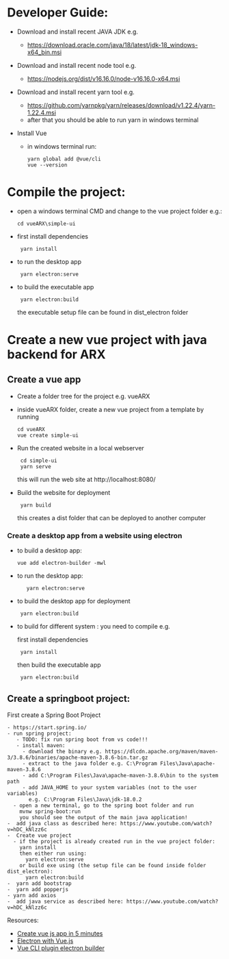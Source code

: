 
# Developer Guide: 

- Download and install recent JAVA JDK e.g.
  - https://download.oracle.com/java/18/latest/jdk-18_windows-x64_bin.msi

- Download and install recent node tool e.g. 
   - https://nodejs.org/dist/v16.16.0/node-v16.16.0-x64.msi

 
          
- Download and install recent yarn tool e.g.
   - https://github.com/yarnpkg/yarn/releases/download/v1.22.4/yarn-1.22.4.msi
   - after that you should be able to run yarn in windows terminal 
- Install Vue 
  - in windows terminal run:
  
        yarn global add @vue/cli
        vue --version


# Compile the project:

  - open a windows terminal CMD and change to the vue project folder e.g.:

        cd vueARX\simple-ui

     
  - first install dependencies 
  
         yarn install   
  
  - to run the desktop app

         yarn electron:serve

  - to build the executable app

         yarn electron:build

    the executable setup file can be found in dist_electron folder 


# Create a new vue project with java backend for ARX   

## Create a vue app 

- Create a folder tree for the project e.g. vueARX  
- inside vueARX folder, create a new vue project from a template by running 

      cd vueARX
      vue create simple-ui       

- Run the created website in a local webserver       
     
       cd simple-ui
       yarn serve
 
   this will run the web site at http://localhost:8080/    

- Build the website for deployment

       yarn build

    this creates a dist folder that can be deployed to another computer    
 
### Create a desktop app from a website using electron

  - to build a desktop app:
   
        vue add electron-builder -mwl
       
- to run the desktop app:
  
         yarn electron:serve 

- to build the desktop app for deployment   
       
       yarn electron:build

- to build for different system : you need to compile e.g.

  first install dependencies 
  
       yarn install   
  
  then build the executable app

       yarn electron:build


## Create a springboot project:

First create a Spring Boot Project 
 
    - https://start.spring.io/
    - run spring project:
       - TODO: fix run spring boot from vs code!!!
       - install maven:
         - download the binary e.g. https://dlcdn.apache.org/maven/maven-3/3.8.6/binaries/apache-maven-3.8.6-bin.tar.gz
         - extract to the java folder e.g. C:\Program Files\Java\apache-maven-3.8.6 
         - add C:\Program Files\Java\apache-maven-3.8.6\bin to the system  path 
         - add JAVA_HOME to your system variables (not to the user variables)
           e.g. C:\Program Files\Java\jdk-18.0.2
      - open a new terminal, go to the spring boot folder and run
        mvnw spring-boot:run
        you should see the output of the main java application!
    -  add java class as described here: https://www.youtube.com/watch?v=hDC_kNlzz6c 
    -  Create vue project
      - if the project is already created run in the vue project folder:
        yarn install 
        then either run using:
          yarn electron:serve
        or build exe using (the setup file can be found inside folder dist_electron):  
          yarn electron:build
    -  yarn add bootstrap     
    -  yarn add popperjs
    - yarn add axios
    -  add java service as described here: https://www.youtube.com/watch?v=hDC_kNlzz6c 

Resources:

- [Create vue js app in 5 minutes](https://www.blog.duomly.com/vue-js-tutorial-how-to-create-vue-js-app-in-5-minutes)
- [Electron with Vue.js](https://www.youtube.com/watch?v=Fl7---SEORQ)
- [Vue CLI plugin electron builder](https://github.com/nklayman/vue-cli-plugin-electron-builder)
